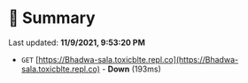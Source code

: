 # 📖 Summary
Last updated: **11/9/2021, 9:53:20 PM**

- `GET` [https://Bhadwa-sala.toxicblte.repl.co](https://Bhadwa-sala.toxicblte.repl.co) - **Down** (193ms)
